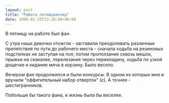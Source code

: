 ```yaml
---
layout: post
title: "Работа пятницавечер"
date: 2008-02-25T13:10:00+06:00
---
```


<div class='post'>
В пятницу на работе был фан.

С утра наши девочки отожгли - заставили преодолевать различные препятствия по пути до рабочего места - сначала ходьба на резиновых подстилках не заступая на пол, потом проползание сквозь мешок, прыжки на скакалке, перелезания через перекладину, ходьба по узкой дощечке и кидание мяча в корзину. Было весело.

Вечером фан продолжился и были конкурсы. В одном из которых мне и вручили "оффигительный набор отверток" (с). А точнее - шестигранников.

Побольше бы такого фана, и жизнь была бы веселее.</div>
